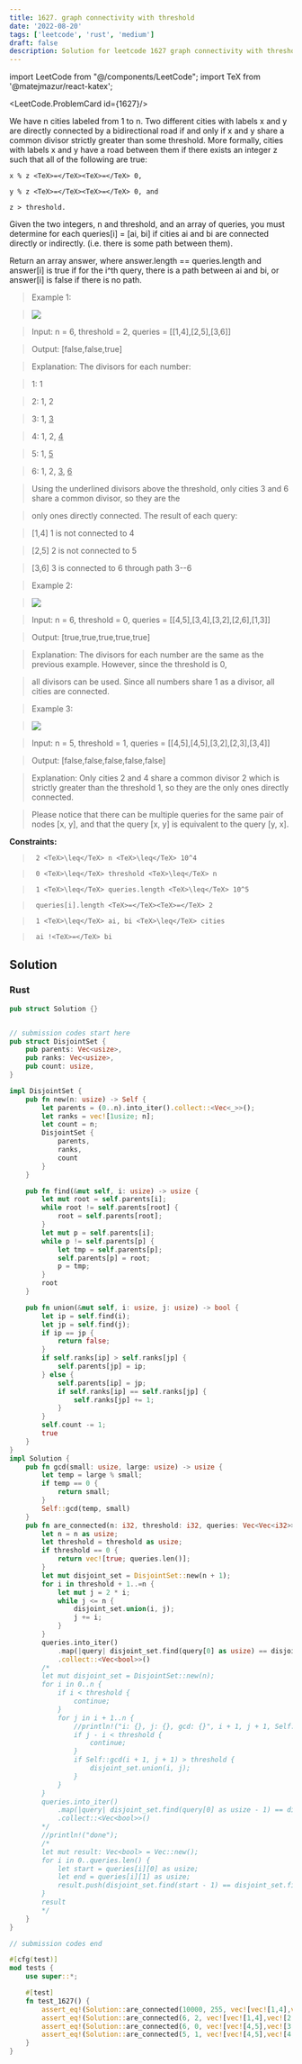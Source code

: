 ```yaml
---
title: 1627. graph connectivity with threshold
date: '2022-08-20'
tags: ['leetcode', 'rust', 'medium']
draft: false
description: Solution for leetcode 1627 graph connectivity with threshold
---
```

import LeetCode from "@/components/LeetCode";
import TeX from '@matejmazur/react-katex';

<LeetCode.ProblemCard id={1627}/>
 

  We have n cities labeled from 1 to n. Two different cities with labels x and y are directly connected by a bidirectional road if and only if x and y share a common divisor strictly greater than some threshold. More formally, cities with labels x and y have a road between them if there exists an integer z such that all of the following are true:

  

  	x % z <TeX>=</TeX><TeX>=</TeX> 0,

  	y % z <TeX>=</TeX><TeX>=</TeX> 0, and

  	z > threshold.

  

  Given the two integers, n and threshold, and an array of queries, you must determine for each queries[i] <TeX>=</TeX> [ai, bi] if cities ai and bi are connected directly or indirectly. (i.e. there is some path between them).

  Return an array answer, where answer.length <TeX>=</TeX><TeX>=</TeX> queries.length and answer[i] is true if for the i^th query, there is a path between ai and bi, or answer[i] is false if there is no path.

   

 >   Example 1:

 >   ![](https://assets.leetcode.com/uploads/2020/10/09/ex1.jpg)

 >   Input: n <TeX>=</TeX> 6, threshold <TeX>=</TeX> 2, queries <TeX>=</TeX> [[1,4],[2,5],[3,6]]

 >   Output: [false,false,true]

 >   Explanation: The divisors for each number:

 >   1:   1

 >   2:   1, 2

 >   3:   1, <u>3</u>

 >   4:   1, 2, <u>4</u>

 >   5:   1, <u>5</u>

 >   6:   1, 2, <u>3</u>, <u>6</u>

 >   Using the underlined divisors above the threshold, only cities 3 and 6 share a common divisor, so they are the

 >   only ones directly connected. The result of each query:

 >   [1,4]   1 is not connected to 4

 >   [2,5]   2 is not connected to 5

 >   [3,6]   3 is connected to 6 through path 3--6

  

 >   Example 2:

 >   ![](https://assets.leetcode.com/uploads/2020/10/10/tmp.jpg)

 >   Input: n <TeX>=</TeX> 6, threshold <TeX>=</TeX> 0, queries <TeX>=</TeX> [[4,5],[3,4],[3,2],[2,6],[1,3]]

 >   Output: [true,true,true,true,true]

 >   Explanation: The divisors for each number are the same as the previous example. However, since the threshold is 0,

 >   all divisors can be used. Since all numbers share 1 as a divisor, all cities are connected.

  

 >   Example 3:

 >   ![](https://assets.leetcode.com/uploads/2020/10/17/ex3.jpg)

 >   Input: n <TeX>=</TeX> 5, threshold <TeX>=</TeX> 1, queries <TeX>=</TeX> [[4,5],[4,5],[3,2],[2,3],[3,4]]

 >   Output: [false,false,false,false,false]

 >   Explanation: Only cities 2 and 4 share a common divisor 2 which is strictly greater than the threshold 1, so they are the only ones directly connected.

 >   Please notice that there can be multiple queries for the same pair of nodes [x, y], and that the query [x, y] is equivalent to the query [y, x].

  

   

  **Constraints:**

  

 >   	2 <TeX>\leq</TeX> n <TeX>\leq</TeX> 10^4

 >   	0 <TeX>\leq</TeX> threshold <TeX>\leq</TeX> n

 >   	1 <TeX>\leq</TeX> queries.length <TeX>\leq</TeX> 10^5

 >   	queries[i].length <TeX>=</TeX><TeX>=</TeX> 2

 >   	1 <TeX>\leq</TeX> ai, bi <TeX>\leq</TeX> cities

 >   	ai !<TeX>=</TeX> bi


## Solution
### Rust
```rust
pub struct Solution {}


// submission codes start here
pub struct DisjointSet {
    pub parents: Vec<usize>,
    pub ranks: Vec<usize>,
    pub count: usize,
}

impl DisjointSet {
    pub fn new(n: usize) -> Self {
        let parents = (0..n).into_iter().collect::<Vec<_>>();
        let ranks = vec![1usize; n];
        let count = n;
        DisjointSet {
            parents,
            ranks,
            count
        }
    }

    pub fn find(&mut self, i: usize) -> usize {
        let mut root = self.parents[i];
        while root != self.parents[root] {
            root = self.parents[root];
        }
        let mut p = self.parents[i];
        while p != self.parents[p] {
            let tmp = self.parents[p];
            self.parents[p] = root;
            p = tmp;
        }
        root
    }

    pub fn union(&mut self, i: usize, j: usize) -> bool {
        let ip = self.find(i);
        let jp = self.find(j);
        if ip == jp {
            return false;
        }
        if self.ranks[ip] > self.ranks[jp] {
            self.parents[jp] = ip;
        } else {
            self.parents[ip] = jp;
            if self.ranks[ip] == self.ranks[jp] {
                self.ranks[jp] += 1;
            }
        }
        self.count -= 1;
        true
    }
}
impl Solution {
    pub fn gcd(small: usize, large: usize) -> usize {
        let temp = large % small;
        if temp == 0 {
            return small;
        }
        Self::gcd(temp, small)
    }
    pub fn are_connected(n: i32, threshold: i32, queries: Vec<Vec<i32>>) -> Vec<bool> {
        let n = n as usize;
        let threshold = threshold as usize;
        if threshold == 0 {
            return vec![true; queries.len()];
        }
        let mut disjoint_set = DisjointSet::new(n + 1);
        for i in threshold + 1..=n {
            let mut j = 2 * i;
            while j <= n {
                disjoint_set.union(i, j);
                j += i;
            }
        }
        queries.into_iter()
            .map(|query| disjoint_set.find(query[0] as usize) == disjoint_set.find(query[1] as usize))
            .collect::<Vec<bool>>()
        /*
        let mut disjoint_set = DisjointSet::new(n);
        for i in 0..n {
            if i < threshold {
                continue;
            }
            for j in i + 1..n {
                //println!("i: {}, j: {}, gcd: {}", i + 1, j + 1, Self::gcd(i + 1, j + 1));
                if j - i < threshold {
                    continue;
                }
                if Self::gcd(i + 1, j + 1) > threshold {
                    disjoint_set.union(i, j);
                }
            }
        }
        queries.into_iter()
            .map(|query| disjoint_set.find(query[0] as usize - 1) == disjoint_set.find(query[1] as usize - 1))
            .collect::<Vec<bool>>()
        */
        //println!("done");
        /*
        let mut result: Vec<bool> = Vec::new();
        for i in 0..queries.len() {
            let start = queries[i][0] as usize;
            let end = queries[i][1] as usize;
            result.push(disjoint_set.find(start - 1) == disjoint_set.find(end - 1));
        }
        result
        */
    }
}

// submission codes end

#[cfg(test)]
mod tests {
    use super::*;

    #[test]
    fn test_1627() {
        assert_eq!(Solution::are_connected(10000, 255, vec![vec![1,4],vec![2,5],vec![3,6]]), vec![false,false,false]);
        assert_eq!(Solution::are_connected(6, 2, vec![vec![1,4],vec![2,5],vec![3,6]]), vec![false,false,true]);
        assert_eq!(Solution::are_connected(6, 0, vec![vec![4,5],vec![3,4],vec![3,2],vec![2,6],vec![1,3]]), vec![true,true,true,true,true]);
        assert_eq!(Solution::are_connected(5, 1, vec![vec![4,5],vec![4,5],vec![3,2],vec![2,3],vec![3,4]]), vec![false,false,false,false,false]);
    }
}

```

